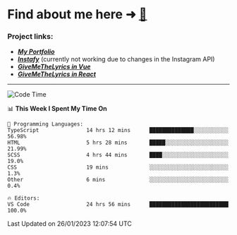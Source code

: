 # Find about me here ➜ [🧑](https://pauabella.dev)

### Project links:
- ***[My Portfolio](https://pauabella.dev)***
- ***[Instafy](https://instafy.me)*** (currently not working due to changes in the Instagram API)
- ***[GiveMeTheLyrics in Vue](https://lyrics.pauabella.dev)***
- ***[GiveMeTheLyrics in React](https://pauabella.dev/GiveMeTheLyrics)***

---
<!--START_SECTION:waka-->
![Code Time](http://img.shields.io/badge/Code%20Time-1%2C824%20hrs%2022%20mins-blue)

📊 **This Week I Spent My Time On** 

```text
💬 Programming Languages: 
TypeScript               14 hrs 12 mins      ██████████████░░░░░░░░░░░   56.98% 
HTML                     5 hrs 28 mins       █████░░░░░░░░░░░░░░░░░░░░   21.99% 
SCSS                     4 hrs 44 mins       ████░░░░░░░░░░░░░░░░░░░░░   19.0% 
CSS                      19 mins             ░░░░░░░░░░░░░░░░░░░░░░░░░   1.3% 
Other                    6 mins              ░░░░░░░░░░░░░░░░░░░░░░░░░   0.4%

🔥 Editors: 
VS Code                  24 hrs 56 mins      █████████████████████████   100.0%

```


 Last Updated on 26/01/2023 12:07:54 UTC
<!--END_SECTION:waka-->
